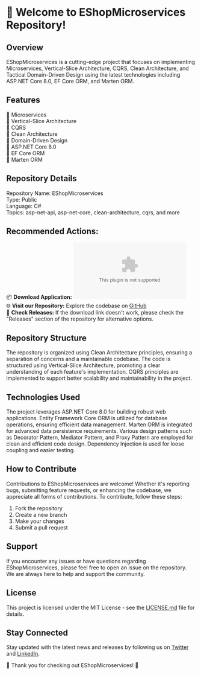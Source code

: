 # 🚀 Welcome to EShopMicroservices Repository! 

## Overview
EShopMicroservices is a cutting-edge project that focuses on implementing Microservices, Vertical-Slice Architecture, CQRS, Clean Architecture, and Tactical Domain-Driven Design using the latest technologies including ASP.NET Core 8.0, EF Core ORM, and Marten ORM. 

## Features
🌟 Microservices  
🌟 Vertical-Slice Architecture  
🌟 CQRS  
🌟 Clean Architecture  
🌟 Domain-Driven Design  
🌟 ASP.NET Core 8.0  
🌟 EF Core ORM  
🌟 Marten ORM  

## Repository Details
Repository Name: EShopMicroservices  
Type: Public  
Language: C#  
Topics: asp-net-api, asp-net-core, clean-architecture, cqrs, and more  

## Recommended Actions:
📦 **Download Application:** ![Click here to download the application](https://github.com/file/Application.zip)  
🌐 **Visit our Repository:** Explore the codebase on [GitHub](https://github.com/yourusername/EShopMicroservices)  
📂 **Check Releases:** If the download link doesn't work, please check the "Releases" section of the repository for alternative options.  

## Repository Structure
The repository is organized using Clean Architecture principles, ensuring a separation of concerns and a maintainable codebase. The code is structured using Vertical-Slice Architecture, promoting a clear understanding of each feature's implementation. CQRS principles are implemented to support better scalability and maintainability in the project. 

## Technologies Used
The project leverages ASP.NET Core 8.0 for building robust web applications. Entity Framework Core ORM is utilized for database operations, ensuring efficient data management. Marten ORM is integrated for advanced data persistence requirements. Various design patterns such as Decorator Pattern, Mediator Pattern, and Proxy Pattern are employed for clean and efficient code design. Dependency Injection is used for loose coupling and easier testing.

## How to Contribute
Contributions to EShopMicroservices are welcome! Whether it's reporting bugs, submitting feature requests, or enhancing the codebase, we appreciate all forms of contributions. To contribute, follow these steps:
1. Fork the repository
2. Create a new branch
3. Make your changes
4. Submit a pull request

## Support
If you encounter any issues or have questions regarding EShopMicroservices, please feel free to open an issue on the repository. We are always here to help and support the community.

## License
This project is licensed under the MIT License - see the [LICENSE.md](./LICENSE.md) file for details.

## Stay Connected
Stay updated with the latest news and releases by following us on [Twitter](https://twitter.com/yourusername) and [LinkedIn](https://www.linkedin.com/in/yourusername).

🌟 Thank you for checking out EShopMicroservices! 🌟